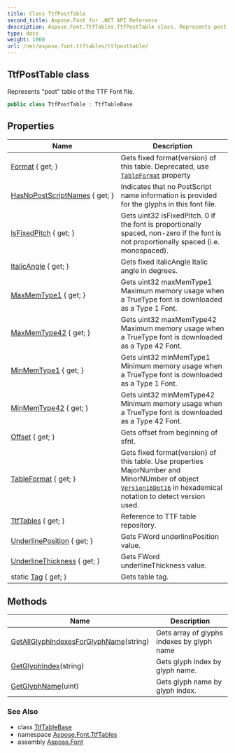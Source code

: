 ```yaml
---
title: Class TtfPostTable
second_title: Aspose.Font for .NET API Reference
description: Aspose.Font.TtfTables.TtfPostTable class. Represents post table of the TTF Font file
type: docs
weight: 1060
url: /net/aspose.font.ttftables/ttfposttable/
---
```

## TtfPostTable class

Represents "post" table of the TTF Font file.

```csharp
public class TtfPostTable : TtfTableBase
```

## Properties

| Name | Description |
| --- | --- |
| [Format](../../aspose.font.ttftables/ttfposttable/format/) { get; } | Gets fixed format(version) of this table. Deprecated, use [`TableFormat`](./tableformat/) property |
| [HasNoPostScriptNames](../../aspose.font.ttftables/ttfposttable/hasnopostscriptnames/) { get; } | Indicates that no PostScript name information is provided for the glyphs in this font file. |
| [IsFixedPitch](../../aspose.font.ttftables/ttfposttable/isfixedpitch/) { get; } | Gets uint32 isFixedPitch. 0 if the font is proportionally spaced, non-zero if the font is not proportionally spaced (i.e. monospaced). |
| [ItalicAngle](../../aspose.font.ttftables/ttfposttable/italicangle/) { get; } | Gets fixed italicAngle Italic angle in degrees. |
| [MaxMemType1](../../aspose.font.ttftables/ttfposttable/maxmemtype1/) { get; } | Gets uint32 maxMemType1 Maximum memory usage when a TrueType font is downloaded as a Type 1 Font. |
| [MaxMemType42](../../aspose.font.ttftables/ttfposttable/maxmemtype42/) { get; } | Gets uint32 maxMemType42 Maximum memory usage when a TrueType font is downloaded as a Type 42 Font. |
| [MinMemType1](../../aspose.font.ttftables/ttfposttable/minmemtype1/) { get; } | Gets uint32 minMemType1 Minimum memory usage when a TrueType font is downloaded as a Type 1 Font. |
| [MinMemType42](../../aspose.font.ttftables/ttfposttable/minmemtype42/) { get; } | Gets uint32 minMemType42 Minimum memory usage when a TrueType font is downloaded as a Type 42 Font. |
| [Offset](../../aspose.font.ttftables/ttftablebase/offset/) { get; } | Gets offset from beginning of sfnt. |
| [TableFormat](../../aspose.font.ttftables/ttfposttable/tableformat/) { get; } | Gets fixed format(version) of this table. Use properties MajorNumber and MinorNUmber of object [`Version16Dot16`](../../aspose.font.ttfcommon/version16dot16/) in hexademical notation to detect version used. |
| [TtfTables](../../aspose.font.ttftables/ttftablebase/ttftables/) { get; } | Reference to TTF table repository. |
| [UnderlinePosition](../../aspose.font.ttftables/ttfposttable/underlineposition/) { get; } | Gets FWord underlinePosition value. |
| [UnderlineThickness](../../aspose.font.ttftables/ttfposttable/underlinethickness/) { get; } | Gets FWord underlineThickness value. |
| static [Tag](../../aspose.font.ttftables/ttfposttable/tag/) { get; } | Gets table tag. |

## Methods

| Name | Description |
| --- | --- |
| [GetAllGlyphIndexesForGlyphName](../../aspose.font.ttftables/ttfposttable/getallglyphindexesforglyphname/)(string) | Gets array of glyphs indexes by glyph name |
| [GetGlyphIndex](../../aspose.font.ttftables/ttfposttable/getglyphindex/)(string) | Gets glyph index by glyph name. |
| [GetGlyphName](../../aspose.font.ttftables/ttfposttable/getglyphname/)(uint) | Gets glyph name by glyph index. |

### See Also

* class [TtfTableBase](../ttftablebase/)
* namespace [Aspose.Font.TtfTables](../../aspose.font.ttftables/)
* assembly [Aspose.Font](../../)


